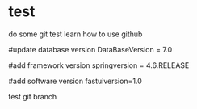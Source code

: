 # test
do some git test
learn how to use github

#update database version
DataBaseVersion = 7.0

#add framework version
springversion = 4.6.RELEASE

#add software version
fastuiversion=1.0

test git branch
